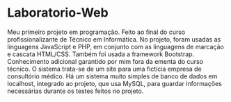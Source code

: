 # Laboratorio-Web
Meu primeiro projeto em programação. Feito ao final do curso profissionalizante de Técnico em Informática.
No projeto, foram usadas as linguagens JavaScript e PHP, em conjunto com as linguagens de marcação e cascata HTML/CSS.
Também foi usada a framework Bootstrap. Conhecimento adicional garantido por mim fora da ementa do curso técnico.
O sistema trata-se de um site para uma fictícia empresa de consultório médico.
Há um sistema muito simples de banco de dados em localhost, integrado ao projeto, que usa MySQL, para guardar informações necessárias durante
os testes feitos no projeto.
 
